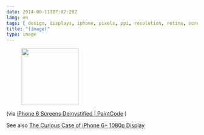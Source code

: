 ```yaml
---
date: 2014-09-11T07:07:28Z
lang: en
tags: [ design, displays, iphone, pixels, ppi, resolution, retina, screens ]
title: "(image)"
type: image
---
```


<figure>
<a
href="https://hugo.ferreira.cc/via-iphone-6-screens-demystified-paintcode/attachment/77/"
rel="attachment"><img
src="/wp-content/uploads/2014/09/tumblr_nbreys6GHf1qz82meo1_1280-150x150.png"
width="150" height="150" /></a></figure>

(via [iPhone 6 Screens Demystified  | 
PaintCode](http://www.paintcodeapp.com/news/iphone-6-screens-demystified)
)

See also [The Curious Case of iPhone 6+ 1080p
Display](https://medium.com/@brucewangsg/the-curious-case-of-iphone-6-1080p-display-b33dac5bbcb6)

